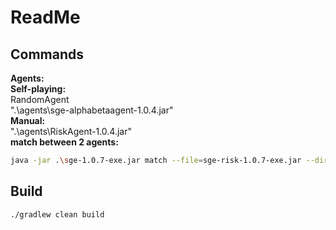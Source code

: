 # ReadMe
## Commands
**Agents:** \
**Self-playing:** \
RandomAgent \
".\agents\sge-alphabetaagent-1.0.4.jar" \
**Manual:** \
".\agents\RiskAgent-1.0.4.jar" \
**match between 2 agents:**
```bash
java -jar .\sge-1.0.7-exe.jar match --file=sge-risk-1.0.7-exe.jar --directory=agents --agent RandomAgent RandomAgent

```
## Build
```bash
./gradlew clean build
```


